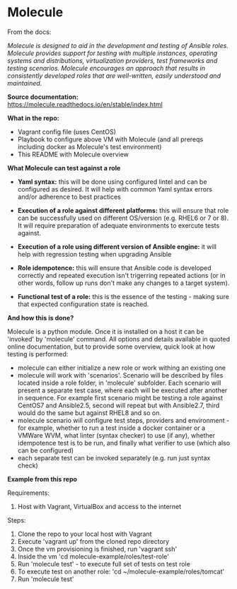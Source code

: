# Molecule

From the docs:

*Molecule is designed to aid in the development and testing of Ansible roles.*
*Molecule provides support for testing with multiple instances, operating systems and distributions, virtualization providers, test frameworks and testing scenarios.*
*Molecule encourages an approach that results in consistently developed roles that are well-written, easily understood and maintained.*


**Source documentation:**
https://molecule.readthedocs.io/en/stable/index.html


**What in the repo:**
- Vagrant config file (uses CentOS)
- Playbook to configure above VM with Molecule (and all prereqs including docker as Molecule's test environment)
- This README with Molecule overview

**What Molecule can test against a role**

- **Yaml syntax:** this will be done using configured lintel and can be configured as desired. It will help with common Yaml syntax errors and/or adherence to best practices
  
- **Execution of a role against different platforms:** this will ensure that role can be successfully used on different OS/version (e.g. RHEL6 or 7 or 8). It will require preparation of adequate environments to exercute tests against.
  
- **Execution of a role using different version of Ansible engine:** it will help with regression testing when upgrading Ansible
  
- **Role idempotence:** this will ensure that Ansible code is developed correctly and repeated execution isn't trigerring repeated actions (or in other words, follow up runs don't make any changes to a target system).
  
- **Functional test of a role:** this is the essence of the testing - making sure that expected configuration state is reached. 
  
  
**And how this is done?**

Molecule is a python module. Once it is installed on a host it can be 'invoked' by 'molecule' command. All options and details available in quoted online documentation, but to provide some overview, quick look at how testing is performed:
- molecule can either initialize a new role or work withing an existing one
- molecule will work with 'scenarios'. Scenario will be described by files located inside a role folder, in 'molecule' subfolder. Each scenario will present a separate test case, where each will be executed after another in sequence. For example first scenario might be testing a role against CentOS7 and Ansible2.5, second will repeat but with Ansible2.7, third would do the same but against RHEL8 and so on.
- molecule scenario will configure test steps, providers and environment - for example, whether to run a test inside a docker container or a VMWare WVM, what linter (syntax checker) to use (if any), whether idempotence test is to be run, and finally what verifier to use (which also can be configured)
- each separate test can be invoked separately (e.g. run just syntax check)

**Example from this repo**

Requirements:
1. Host with Vagrant, VirtualBox and access to the internet

Steps:
1. Clone the repo to your local host with Vagrant
2. Execute 'vagrant up' from the cloned repo directory
3. Once the vm provisioning is finished, run 'vagrant ssh'
4. Inside the vm 'cd molecule-example/roles/test-role'
5. Run 'molecule test' - to execute full set of tests on test role
6. To execute test on another role: 'cd ~/molecule-example/roles/tomcat'
7. Run 'molecule test'
